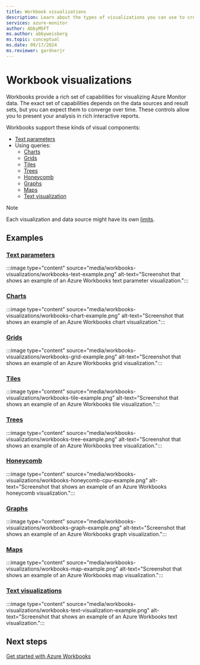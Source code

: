 ```yaml
---
title: Workbook visualizations
description: Learn about the types of visualizations you can use to create rich visual reports with Azure Workbooks.
services: azure-monitor
author: AbbyMSFT
ms.author: abbyweisberg
ms.topic: conceptual
ms.date: 09/17/2024
ms.reviewer: gardnerjr
---
```



# Workbook visualizations

Workbooks provide a rich set of capabilities for visualizing Azure Monitor data. The exact set of capabilities depends on the data sources and result sets, but you can expect them to converge over time. These controls allow you to present your analysis in rich interactive reports.

Workbooks support these kinds of visual components:

* [Text parameters](#text-parameters)
* Using queries:
    * [Charts](#charts)
    * [Grids](#grids)
    * [Tiles](#tiles)
    * [Trees](#trees)
    * [Honeycomb](#honeycomb)
    * [Graphs](#graphs)
    * [Maps](#maps)
    * [Text visualization](#text-visualizations)

> [!NOTE]
> Each visualization and data source might have its own [limits](workbooks-limits.md).

## Examples

### [Text parameters](workbooks-text.md)

:::image type="content" source="media/workbooks-visualizations/workbooks-text-example.png" alt-text="Screenshot that shows an example of an Azure Workbooks text parameter visualization.":::

### [Charts](workbooks-chart-visualizations.md)

:::image type="content" source="media/workbooks-visualizations/workbooks-chart-example.png" alt-text="Screenshot that shows an example of an Azure Workbooks chart visualization.":::

### [Grids](workbooks-grid-visualizations.md)

:::image type="content" source="media/workbooks-visualizations/workbooks-grid-example.png" alt-text="Screenshot that shows an example of an Azure Workbooks grid visualization.":::

### [Tiles](workbooks-tile-visualizations.md)

:::image type="content" source="media/workbooks-visualizations/workbooks-tile-example.png" alt-text="Screenshot that shows an example of an Azure Workbooks tile visualization.":::

### [Trees](workbooks-tree-visualizations.md)

:::image type="content" source="media/workbooks-visualizations/workbooks-tree-example.png" alt-text="Screenshot that shows an example of an Azure Workbooks tree visualization.":::

### [Honeycomb](workbooks-honey-comb.md)

:::image type="content" source="media/workbooks-visualizations/workbooks-honeycomb-cpu-example.png" alt-text="Screenshot that shows an example of an Azure Workbooks honeycomb visualization.":::

### [Graphs](workbooks-graph-visualizations.md)

:::image type="content" source="media/workbooks-visualizations/workbooks-graph-example.png" alt-text="Screenshot that shows an example of an Azure Workbooks graph visualization.":::

### [Maps](workbooks-map-visualizations.md)

:::image type="content" source="media/workbooks-visualizations/workbooks-map-example.png" alt-text="Screenshot that shows an example of an Azure Workbooks map visualization.":::

### [Text visualizations](workbooks-text-visualizations.md)

:::image type="content" source="media/workbooks-visualizations/workbooks-text-visualization-example.png" alt-text="Screenshot that shows an example of an Azure Workbooks text visualization.":::

## Next steps

[Get started with Azure Workbooks](workbooks-overview.md)
